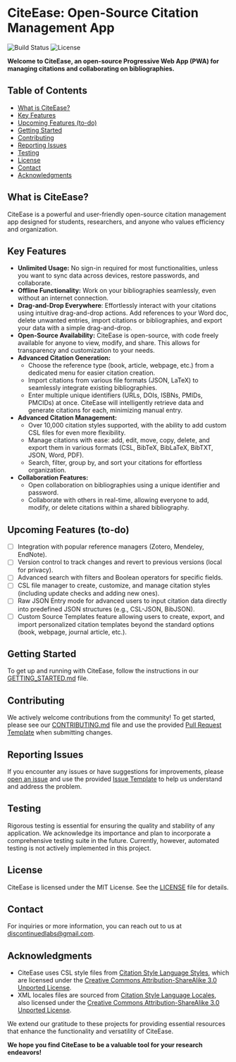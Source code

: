 # CiteEase: Open-Source Citation Management App

![Build Status](https://img.shields.io/github/actions/workflow/status/discontinuedlabs/citeease/build.yml)
![License](https://img.shields.io/github/license/discontinuedlabs/citeease)

**Welcome to CiteEase, an open-source Progressive Web App (PWA) for managing citations and collaborating on bibliographies.**

## Table of Contents

- [What is CiteEase?](#what-is-citeease)
- [Key Features](#key-features)
- [Upcoming Features (to-do)](#upcoming-features-to-do)
- [Getting Started](#getting-started)
- [Contributing](#contributing)
- [Reporting Issues](#reporting-issues)
- [Testing](#testing)
- [License](#license)
- [Contact](#contact)
- [Acknowledgments](#acknowledgments)

## What is CiteEase?

CiteEase is a powerful and user-friendly open-source citation management app designed for students, researchers, and anyone who values efficiency and organization.

## Key Features

-   **Unlimited Usage:** No sign-in required for most functionalities, unless you want to sync data across devices, restore passwords, and collaborate.
-   **Offline Functionality:** Work on your bibliographies seamlessly, even without an internet connection.
-   **Drag-and-Drop Everywhere**: Effortlessly interact with your citations using intuitive drag-and-drop actions. Add references to your Word doc, delete unwanted entries, import citations or bibliographies, and export your data with a simple drag-and-drop.
-   **Open-Source Availability:** CiteEase is open-source, with code freely available for anyone to view, modify, and share. This allows for transparency and customization to your needs.
-   **Advanced Citation Generation:**
    -   Choose the reference type (book, article, webpage, etc.) from a dedicated menu for easier citation creation.
    -   Import citations from various file formats (JSON, LaTeX) to seamlessly integrate existing bibliographies.
    -   Enter multiple unique identifiers (URLs, DOIs, ISBNs, PMIDs, PMCIDs) at once. CiteEase will intelligently retrieve data and generate citations for each, minimizing manual entry.
-   **Advanced Citation Management:**
    -   Over 10,000 citation styles supported, with the ability to add custom CSL files for even more flexibility.
    -   Manage citations with ease: add, edit, move, copy, delete, and export them in various formats (CSL, BibTeX, BibLaTeX, BibTXT, JSON, Word, PDF).
    -   Search, filter, group by, and sort your citations for effortless organization.
-   **Collaboration Features:**
    -   Open collaboration on bibliographies using a unique identifier and password.
    -   Collaborate with others in real-time, allowing everyone to add, modify, or delete citations within a shared bibliography.

## Upcoming Features (to-do)

- [ ] Integration with popular reference managers (Zotero, Mendeley, EndNote).
- [ ] Version control to track changes and revert to previous versions (local for privacy).
- [ ] Advanced search with filters and Boolean operators for specific fields.
- [ ] CSL file manager to create, customize, and manage citation styles (including update checks and adding new ones).
- [ ] Raw JSON Entry mode for advanced users to input citation data directly into predefined JSON structures (e.g., CSL-JSON, BibJSON).
- [ ] Custom Source Templates feature allowing users to create, export, and import personalized citation templates beyond the standard options (book, webpage, journal article, etc.).

## Getting Started

To get up and running with CiteEase, follow the instructions in our [GETTING_STARTED.md](GETTING_STARTED.md) file.

## Contributing

We actively welcome contributions from the community! To get started, please see our [CONTRIBUTING.md](CONTRIBUTING.md) file and use the provided [Pull Request Template](PULL_REQUEST_TEMPLATE.md) when submitting changes.

## Reporting Issues

If you encounter any issues or have suggestions for improvements, please [open an issue](https://github.com/discontinuedlabs/citeease/issues) and use the provided [Issue Template](ISSUE_TEMPLATE.md) to help us understand and address the problem.

## Testing

Rigorous testing is essential for ensuring the quality and stability of any application. We acknowledge its importance and plan to incorporate a comprehensive testing suite in the future. Currently, however, automated testing is not actively implemented in this project.

## License

CiteEase is licensed under the MIT License. See the [LICENSE](LICENSE) file for details.

## Contact

For inquiries or more information, you can reach out to us at [discontinuedlabs@gmail.com](mailto:discontinuedlabs@gmail.com).

## Acknowledgments

- CiteEase uses CSL style files from [Citation Style Language Styles](https://github.com/citation-style-language/styles), which are licensed under the [Creative Commons Attribution-ShareAlike 3.0 Unported License](https://creativecommons.org/licenses/by-sa/3.0/).
- XML locales files are sourced from [Citation Style Language Locales](https://github.com/citation-style-language/locales), also licensed under the [Creative Commons Attribution-ShareAlike 3.0 Unported License](https://creativecommons.org/licenses/by-sa/3.0/).

We extend our gratitude to these projects for providing essential resources that enhance the functionality and versatility of CiteEase.

**We hope you find CiteEase to be a valuable tool for your research endeavors!**